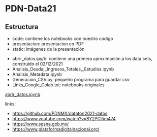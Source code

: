 # PDN-Data21

## Estructura
* code: contiene los notebooks con nuestro código
* presentacion: presentacion en PDF
* static: imágenes de la presentación


- abrir_datos.ipy/b: contiene una primera aproximación a los data sets, construido el 02/12/2021
- Analisis_Deuda,_Ingresos_Totales,_Estudios.ipynb
- Analisis_Metadata.ipynb
- Generacion_CSV.py: pequeño programa para guardar csv
- Links_Google_Colab.txt: notebooks originales



[abrir_datos.ipynb](https://github.com/luzydata/PDN-Data21/edit/main/README.md)




links: 
- https://github.com/PDNMX/dataton2021-datos
- https://www.youtube.com/watch?v=8Y2PCl5m474
- https://www.sesna.gob.mx/
- https://www.plataformadigitalnacional.org/
